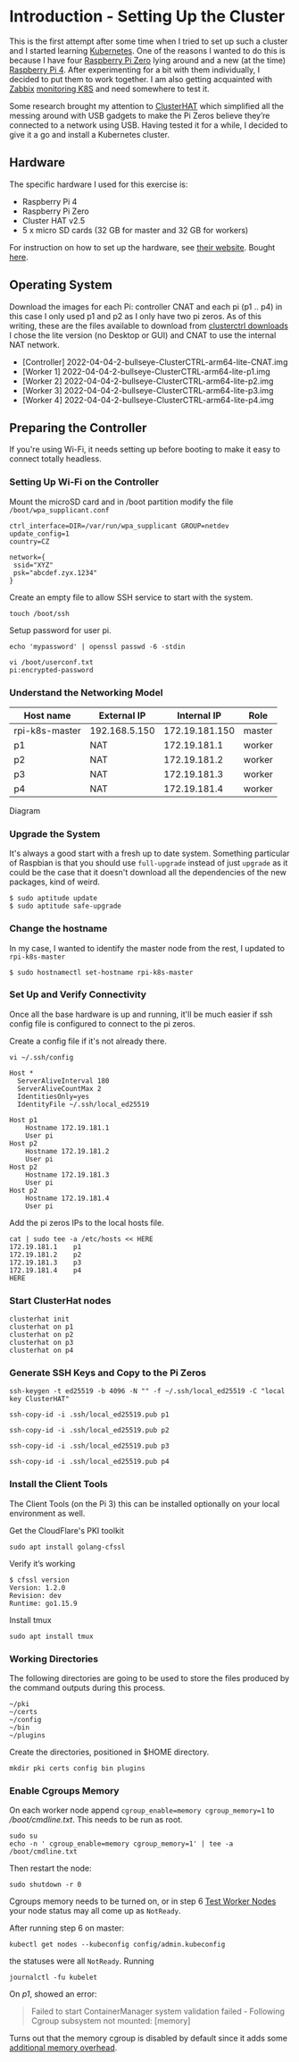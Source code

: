 # Introduction - Setting Up the Cluster
This is the first attempt after some time when I tried to set up such a cluster and I started learning [Kubernetes](https://kubernetes.io/). One of the reasons I wanted to do this is because I have four [Raspberry Pi Zero](https://www.raspberrypi.org/products/raspberry-pi-zero/) lying around and a new (at the time) [Raspberry Pi 4](https://www.raspberrypi.org/products/raspberry-pi-4-model-b/). After experimenting for a bit with them individually, I decided to put them to work together. I am also getting acquainted with [Zabbix](https://www.zabbix.com) [monitoring K8S](https://www.zabbix.com/cz/integrations/kubernetes) and need somewhere to test it.


Some research brought my attention to [ClusterHAT](https://clusterhat.com/) which simplified all the messing around with USB gadgets to make the Pi Zeros believe they’re connected to a network using USB. Having tested it for a while, I decided to give it a go and install a Kubernetes cluster. 
## Hardware

The specific hardware I used for this exercise is:

* Raspberry Pi 4
* Raspberry Pi Zero
* Cluster HAT v2.5
* 5 x micro SD cards (32 GB for master and 32 GB for workers)

For instruction on how to set up the hardware, see [their website](https://clusterctrl.com/setup-assembly). Bought [here](https://rpishop.cz/clustery/2973-cluster-hat-kit.html).

## Operating System

Download the images for each Pi: controller CNAT and each pi (p1 .. p4) in this case I only used p1 and p2 as I only have two pi zeros. As of this writing, these are the files available to download from [clusterctrl downloads](https://clusterctrl.com/setup-software) I chose the lite version (no Desktop or GUI) and CNAT to use the internal NAT network.

* [Controller] 2022-04-04-2-bullseye-ClusterCTRL-arm64-lite-CNAT.img
* [Worker 1] 2022-04-04-2-bullseye-ClusterCTRL-arm64-lite-p1.img
* [Worker 2] 2022-04-04-2-bullseye-ClusterCTRL-arm64-lite-p2.img
* [Worker 3] 2022-04-04-2-bullseye-ClusterCTRL-arm64-lite-p3.img
* [Worker 4] 2022-04-04-2-bullseye-ClusterCTRL-arm64-lite-p4.img


## Preparing the Controller

If you're using Wi-Fi, it needs setting up before booting to make it easy to connect totally headless.

### Setting Up Wi-Fi on the Controller 

Mount the microSD card and in /boot partition modify the file `/boot/wpa_supplicant.conf`

```
ctrl_interface=DIR=/var/run/wpa_supplicant GROUP=netdev
update_config=1
country=CZ

network={
 ssid="XYZ"
 psk="abcdef.zyx.1234"
}
```

Create an empty file to allow SSH service to start with the system.

```shell
touch /boot/ssh
```

Setup password for user pi.

```shell
echo 'mypassword' | openssl passwd -6 -stdin

vi /boot/userconf.txt
pi:encrypted-password
```

### Understand the Networking Model

Host name      |   External IP |    Internal IP | Role   |
---------------|---------------|----------------|--------|
rpi-k8s-master | 192.168.5.150 | 172.19.181.150 | master |
p1             |      NAT      | 172.19.181.1   | worker |
p2             |      NAT      | 172.19.181.2   | worker |
p3             |      NAT      | 172.19.181.3   | worker |
p4             |      NAT      | 172.19.181.4   | worker |

Diagram 

### Upgrade the System

It's always a good start with a fresh up to date system. Something particular of Raspbian is that you should use `full-upgrade` instead of just `upgrade` as it could be the case that it doesn't download all the dependencies of the new packages, kind of weird. 

```shell
$ sudo aptitude update
$ sudo aptitude safe-upgrade
```

### Change the hostname 

In my case, I wanted to identify the master node from the rest, I updated to `rpi-k8s-master` 

```shell
$ sudo hostnamectl set-hostname rpi-k8s-master
```

### Set Up and Verify Connectivity 

Once all the base hardware is up and running, it'll be much easier if ssh config file is configured to connect to the pi zeros.

Create a config file if it's not already there.

```shell
vi ~/.ssh/config
```

```
Host *
  ServerAliveInterval 180
  ServerAliveCountMax 2
  IdentitiesOnly=yes
  IdentityFile ~/.ssh/local_ed25519

Host p1
    Hostname 172.19.181.1
    User pi
Host p2
    Hostname 172.19.181.2
    User pi
Host p2
    Hostname 172.19.181.3
    User pi
Host p2
    Hostname 172.19.181.4
    User pi
```

Add the pi zeros IPs to the local hosts file.

```shell
cat | sudo tee -a /etc/hosts << HERE
172.19.181.1    p1
172.19.181.2    p2
172.19.181.3    p3
172.19.181.4    p4
HERE
```

### Start ClusterHat nodes
```shell
clusterhat init
clusterhat on p1
clusterhat on p2
clusterhat on p3
clusterhat on p4
```

### Generate SSH Keys and Copy to the Pi Zeros

```shell
ssh-keygen -t ed25519 -b 4096 -N "" -f ~/.ssh/local_ed25519 -C "local key ClusterHAT"

ssh-copy-id -i .ssh/local_ed25519.pub p1

ssh-copy-id -i .ssh/local_ed25519.pub p2

ssh-copy-id -i .ssh/local_ed25519.pub p3

ssh-copy-id -i .ssh/local_ed25519.pub p4
```
### Install the Client Tools

The Client Tools (on the Pi 3) this can be installed optionally on your local environment as well. 

Get the CloudFlare's PKI toolkit

```shell
sudo apt install golang-cfssl
```

Verify it’s working 
```shell
$ cfssl version
Version: 1.2.0
Revision: dev
Runtime: go1.15.9
```

Install tmux

```shell
sudo apt install tmux
```

### Working Directories

The following directories are going to be used to store the files produced by the command outputs during this process.

```
~/pki
~/certs
~/config
~/bin
~/plugins
```

Create the directories, positioned in $HOME directory.

```shell
mkdir pki certs config bin plugins
```

### Enable Cgroups Memory
On each worker node append `cgroup_enable=memory cgroup_memory=1` to */boot/cmdline.txt*. This needs to be run as root.
```
sudo su
echo -n ' cgroup_enable=memory cgroup_memory=1' | tee -a /boot/cmdline.txt
```

Then restart the node:
```
sudo shutdown -r 0
```

Cgroups memory needs to be turned on, or in step 6 [Test Worker Nodes](https://github.com/abelperezok/kubernetes-raspberry-pi-cluster-hat/blob/master/06-Worker-Nodes.md#test-worker-nodes) your node status may all come up as `NotReady`.

After running step 6 on master:

```
kubectl get nodes --kubeconfig config/admin.kubeconfig
```

the statuses were all `NotReady`.  Running

```
journalctl -fu kubelet
```
On *p1*, showed an error:

> Failed to start ContainerManager system validation failed - Following Cgroup subsystem not mounted: [memory]  

Turns out that the memory cgroup is disabled by default since it adds some [additional memory overhead](https://github.com/raspberrypi/linux/issues/1950).
